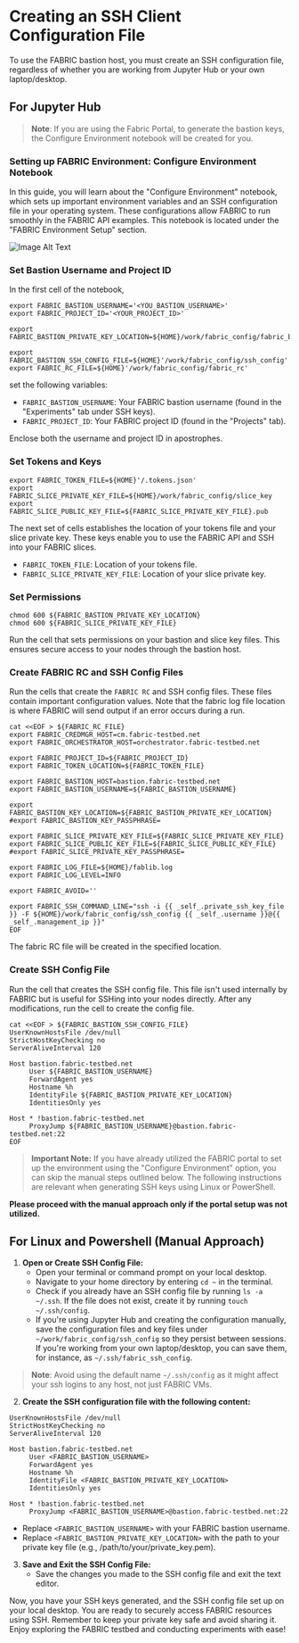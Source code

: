 # Creating an SSH Client Configuration File

To use the FABRIC bastion host, you must create an SSH configuration file, regardless of whether you are working from Jupyter Hub or your own laptop/desktop.

## For Jupyter Hub 

> **Note**: If you are using the Fabric Portal, to generate the bastion keys, the Configure Environment notebook will be created for you.

### Setting up FABRIC Environment: Configure Environment Notebook

In this guide, you will learn about the "Configure Environment" notebook, which sets up important environment variables and an SSH configuration file in your operating system. These configurations allow FABRIC to run smoothly in the FABRIC API examples. This notebook is located under the "FABRIC Environment Setup" section.

![Image Alt Text](https://transfer.sh/8lUeEhLIPs/Screenshot%202023-08-20%20at%202.25.20%20PM.png)

### Set Bastion Username and Project ID

In the first cell of the notebook, 
```
export FABRIC_BASTION_USERNAME='<YOU_BASTION_USERNAME>'
export FABRIC_PROJECT_ID='<YOUR_PROJECT_ID>'

export FABRIC_BASTION_PRIVATE_KEY_LOCATION=${HOME}/work/fabric_config/fabric_bastion_key

export FABRIC_BASTION_SSH_CONFIG_FILE=${HOME}'/work/fabric_config/ssh_config'
export FABRIC_RC_FILE=${HOME}'/work/fabric_config/fabric_rc'
```
set the following variables:

- `FABRIC_BASTION_USERNAME`: Your FABRIC bastion username (found in the "Experiments" tab under SSH keys).
- `FABRIC_PROJECT_ID`: Your FABRIC project ID (found in the "Projects" tab).

Enclose both the username and project ID in apostrophes.

### Set Tokens and Keys

```
export FABRIC_TOKEN_FILE=${HOME}'/.tokens.json'
export FABRIC_SLICE_PRIVATE_KEY_FILE=${HOME}/work/fabric_config/slice_key
export FABRIC_SLICE_PUBLIC_KEY_FILE=${FABRIC_SLICE_PRIVATE_KEY_FILE}.pub
```
The next set of cells establishes the location of your tokens file and your slice private key. These keys enable you to use the FABRIC API and SSH into your FABRIC slices.

- `FABRIC_TOKEN_FILE`: Location of your tokens file.
- `FABRIC_SLICE_PRIVATE_KEY_FILE`: Location of your slice private key.

### Set Permissions

```
chmod 600 ${FABRIC_BASTION_PRIVATE_KEY_LOCATION}
chmod 600 ${FABRIC_SLICE_PRIVATE_KEY_FILE}
```
Run the cell that sets permissions on your bastion and slice key files. This ensures secure access to your nodes through the bastion host.

### Create FABRIC RC and SSH Config Files

Run the cells that create the `FABRIC RC` and SSH config files. These files contain important configuration values. Note that the fabric log file location is where FABRIC will send output if an error occurs during a run.
```
cat <<EOF > ${FABRIC_RC_FILE}
export FABRIC_CREDMGR_HOST=cm.fabric-testbed.net
export FABRIC_ORCHESTRATOR_HOST=orchestrator.fabric-testbed.net

export FABRIC_PROJECT_ID=${FABRIC_PROJECT_ID}
export FABRIC_TOKEN_LOCATION=${FABRIC_TOKEN_FILE}

export FABRIC_BASTION_HOST=bastion.fabric-testbed.net
export FABRIC_BASTION_USERNAME=${FABRIC_BASTION_USERNAME}

export FABRIC_BASTION_KEY_LOCATION=${FABRIC_BASTION_PRIVATE_KEY_LOCATION}
#export FABRIC_BASTION_KEY_PASSPHRASE=

export FABRIC_SLICE_PRIVATE_KEY_FILE=${FABRIC_SLICE_PRIVATE_KEY_FILE}
export FABRIC_SLICE_PUBLIC_KEY_FILE=${FABRIC_SLICE_PUBLIC_KEY_FILE} 
#export FABRIC_SLICE_PRIVATE_KEY_PASSPHRASE=

export FABRIC_LOG_FILE=${HOME}/fablib.log
export FABRIC_LOG_LEVEL=INFO 

export FABRIC_AVOID=''

export FABRIC_SSH_COMMAND_LINE="ssh -i {{ _self_.private_ssh_key_file }} -F ${HOME}/work/fabric_config/ssh_config {{ _self_.username }}@{{ _self_.management_ip }}"
EOF
```

The fabric RC file will be created in the specified location.

### Create SSH Config File

Run the cell that creates the SSH config file. This file isn't used internally by FABRIC but is useful for SSHing into your nodes directly. After any modifications, run the cell to create the config file.
```
cat <<EOF > ${FABRIC_BASTION_SSH_CONFIG_FILE}
UserKnownHostsFile /dev/null
StrictHostKeyChecking no
ServerAliveInterval 120 

Host bastion.fabric-testbed.net
     User ${FABRIC_BASTION_USERNAME}
     ForwardAgent yes
     Hostname %h
     IdentityFile ${FABRIC_BASTION_PRIVATE_KEY_LOCATION}
     IdentitiesOnly yes

Host * !bastion.fabric-testbed.net
     ProxyJump ${FABRIC_BASTION_USERNAME}@bastion.fabric-testbed.net:22
EOF
```

> **Important Note:** If you have already utilized the FABRIC portal to set up the environment using the "Configure Environment" option, you can skip the manual steps outlined below. The following instructions are relevant when generating SSH keys using Linux or PowerShell.

**Please proceed with the manual approach only if the portal setup was not utilized.**


## For Linux and Powershell (Manual Approach)

1. **Open or Create SSH Config File:**
   - Open your terminal or command prompt on your local desktop.
   - Navigate to your home directory by entering `cd ~` in the terminal.
   - Check if you already have an SSH config file by running `ls -a ~/.ssh`. If the file does not exist, create it by running `touch ~/.ssh/config`.
   - If you're using Jupyter Hub and creating the configuration manually, save the configuration files and key files under `~/work/fabric_config/ssh_config` so they persist between sessions. If you're working from your own laptop/desktop, you can save them, for instance, as `~/.ssh/fabric_ssh_config`.

> **Note**: Avoid using the default name `~/.ssh/config` as it might affect your ssh logins to any host, not just FABRIC VMs.

2. **Create the SSH configuration file with the following content:**

```plaintext
UserKnownHostsFile /dev/null
StrictHostKeyChecking no
ServerAliveInterval 120 

Host bastion.fabric-testbed.net
     User <FABRIC_BASTION_USERNAME>
     ForwardAgent yes
     Hostname %h
     IdentityFile <FABRIC_BASTION_PRIVATE_KEY_LOCATION>
     IdentitiesOnly yes

Host * !bastion.fabric-testbed.net
     ProxyJump <FABRIC_BASTION_USERNAME>@bastion.fabric-testbed.net:22
 ```

- Replace `<FABRIC_BASTION_USERNAME>` with your FABRIC bastion username.
- Replace `<FABRIC_BASTION_PRIVATE_KEY_LOCATION>` with the path to your private key file (e.g., /path/to/your/private_key.pem).

 3. **Save and Exit the SSH Config File:**
	- Save the changes you made to the SSH config file and exit the text editor.

Now, you have your SSH keys generated, and the SSH config file set up on your local desktop. You are ready to securely access FABRIC resources using SSH. Remember to keep your private key safe and avoid sharing it. Enjoy exploring the FABRIC testbed and conducting experiments with ease!





